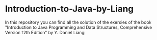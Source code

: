 # Introduction-to-Java-by-Liang
In this repository you can find all the solution of the exersies of the book "Introduction to Java Programming and Data Structures, Comprehensive Version 12th Edition" by Y. Daniel Liang
